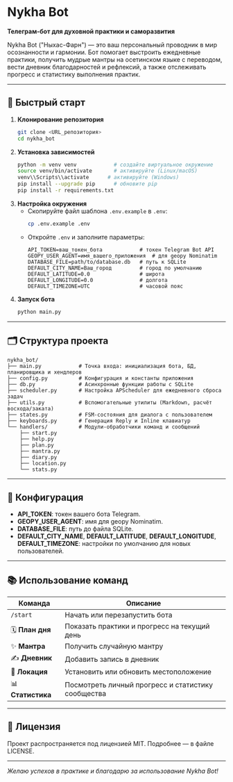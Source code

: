 # Nykha Bot

**Телеграм-бот для духовной практики и саморазвития**

Nykha Bot ("Ныхас-Фарн") — это ваш персональный проводник в мир осознанности и гармонии. Бот помогает выстроить ежедневные практики, получить мудрые мантры на осетинском языке с переводом, вести дневник благодарностей и рефлексий, а также отслеживать прогресс и статистику выполнения практик.

---

## 🚀 Быстрый старт

1. **Клонирование репозитория**
   ```bash
   git clone <URL_репозитория>
   cd nykha_bot
   ```
2. **Установка зависимостей**
   ```bash
   python -m venv venv            # создайте виртуальное окружение
   source venv/bin/activate       # активируйте (Linux/macOS)
   venv\\Scripts\\activate      # активируйте (Windows)
   pip install --upgrade pip      # обновите pip
   pip install -r requirements.txt
   ```
3. **Настройка окружения**
   - Скопируйте файл шаблона `.env.example` в `.env`:
     ```bash
     cp .env.example .env
     ```
   - Откройте `.env` и заполните параметры:
     ```env
     API_TOKEN=ваш_токен_бота            # токен Telegram Bot API
     GEOPY_USER_AGENT=имя_вашего_приложения  # для geopy Nominatim
     DATABASE_FILE=path/to/database.db   # путь к SQLite
     DEFAULT_CITY_NAME=Ваш_город         # город по умолчанию
     DEFAULT_LATITUDE=0.0                # широта
     DEFAULT_LONGITUDE=0.0               # долгота
     DEFAULT_TIMEZONE=UTC                # часовой пояс
     ```
4. **Запуск бота**
   ```bash
   python main.py
   ```

---

## 🗂️ Структура проекта

```
nykha_bot/
├── main.py            # Точка входа: инициализация бота, БД, планировщика и хендлеров
├── config.py          # Конфигурация и константы приложения
├── db.py              # Асинхронные функции работы с SQLite
├── scheduler.py       # Настройка APScheduler для ежедневного сброса задач
├── utils.py           # Вспомогательные утилиты (Markdown, расчёт восхода/заката)
├── states.py          # FSM-состояния для диалога с пользователем
├── keyboards.py       # Генерация Reply и Inline клавиатур
└── handlers/          # Модули-обработчики команд и сообщений
    ├── start.py
    ├── help.py
    ├── plan.py
    ├── mantra.py
    ├── diary.py
    ├── location.py
    └── stats.py
```

---

## 🔧 Конфигурация

- **API_TOKEN**: токен вашего бота Telegram.
- **GEOPY_USER_AGENT**: имя для geopy Nominatim.
- **DATABASE_FILE**: путь до файла SQLite.
- **DEFAULT_CITY_NAME**, **DEFAULT_LATITUDE**, **DEFAULT_LONGITUDE**, **DEFAULT_TIMEZONE**: настройки по умолчанию для новых пользователей.

---

## 📚 Использование команд

| Команда        | Описание                                 |
| -------------- | ---------------------------------------- |
| `/start`       | Начать или перезапустить бота            |
| 🗓️ **План дня** | Показать практики и прогресс на текущий день |
| ✨ **Мантра**   | Получить случайную мантру                |
| ✍️ **Дневник**  | Добавить запись в дневник                |
| 📍 **Локация**  | Установить или обновить местоположение    |
| 📊 **Статистика**| Посмотреть личный прогресс и статистику сообщества |

---

## 📝 Лицензия

Проект распространяется под лицензией MIT. Подробнее — в файле LICENSE.

---

*Желаю успехов в практике и благодарю за использование Nykha Bot!*
